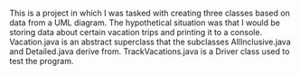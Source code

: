 This is a project in which I was tasked with creating three classes based on data from a UML diagram. The hypothetical situation was that I would be storing data about certain vacation trips and printing it to a console. Vacation.java is an abstract superclass that the subclasses AllInclusive.java and Detailed.java derive from. TrackVacations.java is a Driver class used to test the program.
